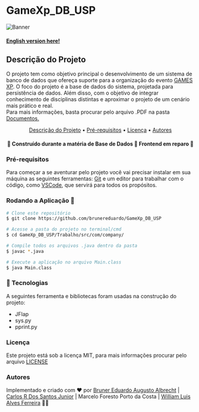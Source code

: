 # GameXp_DB_USP

![Banner](https://warpzone.me/wp-content/uploads/2019/08/0W2A0065-696x392.jpg)

#### [English version here!](https://github.com/brunereduardo/GameXp_DB_USP/blob/master/Documentos/English/README.md)

## Descrição do Projeto
<p> O projeto tem como objetivo principal o desenvolvimento de um sistema de banco de dados que ofereça suporte para a organização do evento <a href="https://www.gamexp.com.br/">GAMES XP</a>. O foco do projeto é a base de dados do sistema, projetada para persistência de dados. Além disso, com o objetivo de integrar conhecimento de disciplinas distintas e aproximar o projeto de um cenário mais prático e real.<br>Para mais informações, basta procurar pelo arquivo .PDF na pasta <a href="https://github.com/brunereduardo/GameXp_DB_USP/tree/master/Documentos">Documentos.</a></br></p>

<p align="center">
<a href="#Descrição-do-Projeto">Descrição do Projeto</a> •  
<a href="#Pré-requisitos">Pré-requisitos</a> •	
<a href="#Licença">Licença</a> • 
<a href="#Autores">Autores</a>
</p>

<h4 align="center"> 
	🚧  Construído durante a matéria de Base de Dados 🚧 Frontend em reparo 🚧
</h4>

### Pré-requisitos
Para começar a se aventurar pelo projeto você vai precisar instalar em sua máquina as seguintes ferramentas:
[Git](https://git-scm.com) e um editor para trabalhar com o código, como [VSCode](https://code.visualstudio.com/), que servirá para todos os propósitos.

### Rodando a Aplicação 🎲

```bash
# Clone este repositório
$ git clone https://github.com/brunereduardo/GameXp_DB_USP

# Acesse a pasta do projeto no terminal/cmd
$ cd GameXp_DB_USP/Trabalho/src/com/company/

# Compile todos os arquivos .java dentro da pasta
$ javac *.java 

# Execute a aplicação no arquivo Main.class
$ java Main.class
```

### 🚀 Tecnologias

A seguintes ferramenta e bibliotecas foram usadas na construção do projeto:

- JFlap
- sys.py
- pprint.py 

### Licença

<p>Este projeto está sob a licença MIT, para mais informações procurar pelo arquivo <a href = "https://github.com/brunereduardo/GameXp_DB_USP/blob/master/LICENSE">LICENSE</a></p>
 
### Autores
Implementado e criado com ❤️ por [Bruner Eduardo Augusto Albrecht](https://github.com/brunereduardo) | [Carlos R Dos Santos Junior](https://github.com/CarlosSantosJr) | Marcelo Foresto Porto da Costa | [William Luis Alves Ferreira](https://github.com/illiamw) 👋🏽
